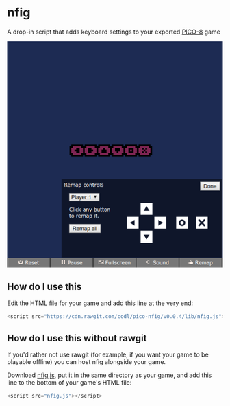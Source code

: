 # nfig

A drop-in script that adds keyboard settings to your exported [PICO-8][] game

![](screenshot.png)

[PICO-8]: http://www.lexaloffle.com/pico-8.php

## How do I use this

Edit the HTML file for your game and add this line at the very end:

```javascript
<script src="https://cdn.rawgit.com/codl/pico-nfig/v0.0.4/lib/nfig.js"></script>
```

## How do I use this without rawgit

If you'd rather not use rawgit (for example, if you want your game to be playable offline) you can host nfig alongside your game.

Download [nfig.js](lib/nfig.js), put it in the same directory as your game, and add this line to the bottom of your game's HTML file:

```javascript
<script src="nfig.js"></script>
```
